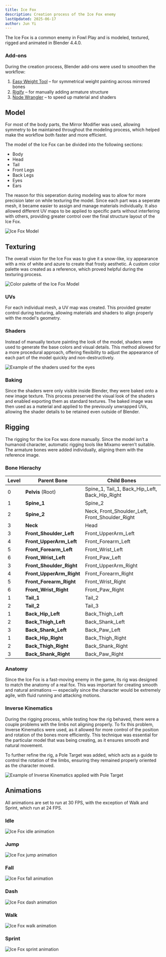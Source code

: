 ```yaml
---
title: Ice Fox
description: Creation process of the Ice Fox enemy
lastUpdated: 2025-06-17
author: Jun Yi
---
```


The Ice Fox is a common enemy in Fowl Play and is modeled, textured, rigged and animated in Blender 4.4.0.

### Add-ons

During the creation process, Blender add-ons were used to smoothen the workflow:

1. [Easy Weight Tool][1] – for symmetrical weight painting across mirrored bones
2. [Rigify][2] – for manually adding armature structure
3. [Node Wrangler][3] – to speed up material and shaders

## Model

For most of the body parts, the Mirror Modifier was used, allowing symmetry to be maintained throughout the modeling process, which helped make the workflow both faster and more efficient.

The model of the Ice Fox can be divided into the following sections:

- Body
- Head
- Tail
- Front Legs
- Back Legs
- Eyes
- Ears

The reason for this seperation during modeling was to allow for more precision later on while texturing the model. Since each part was a seperate mesh, it became easier to assign and manage materials individually. It also allowed different UV maps to be applied to specific parts without interfering with others, providing greater control over the final structure layout of the Ice Fox.

![Ice Fox Model](../../../../../assets/fowl-play/art/3d/ice-fox/model.png)

## Texturing

The overall vision for the Ice Fox was to give it a snow-like, icy appearance with a mix of white and azure to create that frosty aesthetic. A custom color palette was created as a reference, which proved helpful during the texturing process.

![Color palette of the Ice Fox Model](../../../../../assets/fowl-play/art/3d/ice-fox/color_palette.png)

### UVs

For each individual mesh, a UV map was created. This provided greater control during texturing, allowing materials and shaders to align properly with the model's geometry.

### Shaders

Instead of manually texture painting the look of the model, shaders were used to generate the base colors and visual details. This method allowed for a more procedural approach, offering flexibility to adjust the appearance of each part of the model quickly and non-destructively.

![Example of the shaders used for the eyes](../../../../../assets/fowl-play/art/3d/ice-fox/eyes_shaders_example.png)

### Baking

Since the shaders were only visible inside Blender, they were baked onto a new image texture. This process preserved the visual look of the shaders and enabled exporting them as standard textures. The baked image was then used as a material and applied to the previously unwrapped UVs, allowing the shader details to be retained even outside of Blender.

## Rigging

The rigging for the Ice Fox was done manually. Since the model isn’t a humanoid character, automatic rigging tools like Mixamo weren’t suitable. The armature bones were added individually, aligning them with the reference image.

### Bone Hierachy

| Level | Parent Bone              | Child Bones                                     |
| ----- | ------------------------ | ----------------------------------------------- |
| 0     | **Pelvis** (Root)        | Spine_1, Tail_1, Back_Hip_Left, Back_Hip_Right  |
| 1     | **Spine_1**              | Spine_2                                         |
| 2     | **Spine_2**              | Neck, Front_Shoulder_Left, Front_Shoulder_Right |
| 3     | **Neck**                 | Head                                            |
| 3     | **Front_Shoulder_Left**  | Front_UpperArm_Left                             |
| 4     | **Front_UpperArm_Left**  | Front_Forearm_Left                              |
| 5     | **Front_Forearm_Left**   | Front_Wrist_Left                                |
| 6     | **Front_Wrist_Left**     | Front_Paw_Left                                  |
| 3     | **Front_Shoulder_Right** | Front_UpperArm_Right                            |
| 4     | **Front_UpperArm_Right** | Front_Forearm_Right                             |
| 5     | **Front_Forearm_Right**  | Front_Wrist_Right                               |
| 6     | **Front_Wrist_Right**    | Front_Paw_Right                                 |
| 1     | **Tail_1**               | Tail_2                                          |
| 2     | **Tail_2**               | Tail_3                                          |
| 1     | **Back_Hip_Left**        | Back_Thigh_Left                                 |
| 2     | **Back_Thigh_Left**      | Back_Shank_Left                                 |
| 3     | **Back_Shank_Left**      | Back_Paw_Left                                   |
| 1     | **Back_Hip_Right**       | Back_Thigh_Right                                |
| 2     | **Back_Thigh_Right**     | Back_Shank_Right                                |
| 3     | **Back_Shank_Right**     | Back_Paw_Right                                  |

### Anatomy

Since the Ice Fox is a fast-moving enemy in the game, its rig was designed to match the anatomy of a real fox. This was important for creating smooth and natural animations — especially since the character would be extremely agile, with fluid running and attacking motions.

### Inverse Kinematics

During the rigging process, while testing how the rig behaved, there were a couple problems with the limbs not aligning properly. To fix this problem, Inverse Kinematics were used, as it allowed for more control of the position and rotation of the bones more efficiently. This technique was essential for the particular model that was being creating, as it ensures smooth and natural movement.

To further refine the rig, a Pole Target was added, which acts as a guide to control the rotation of the limbs, ensuring they remained properly oriented as the character moved.

![Example of Inverse Kinematics applied with Pole Target](../../../../../assets/fowl-play/art/3d/ice-fox/inverse_kinematics.png)

## Animations

All animations are set to run at 30 FPS, with the exception of Walk and Sprint, which run at 24 FPS.

### Idle

![Ice Fox idle animation](/ice-fox/idle-animation.gif)

### Jump

![Ice Fox jump animation](/ice-fox/jump-animation.gif)

### Fall

![Ice Fox fall animation](/ice-fox/fall-animation.gif)

### Dash

![Ice Fox dash animation](/ice-fox/dash-animation.gif)

### Walk

![Ice Fox walk animation](/ice-fox/walk-animation.gif)

### Sprint

![Ice Fox sprint animation](/ice-fox/sprint-animation.gif)

[1]: https://extensions.blender.org/add-ons/easyweight/
[2]: https://docs.blender.org/manual/en/latest/addons/rigging/rigify/index.html
[3]: https://docs.blender.org/manual/en/latest/addons/node/node_wrangler.html
